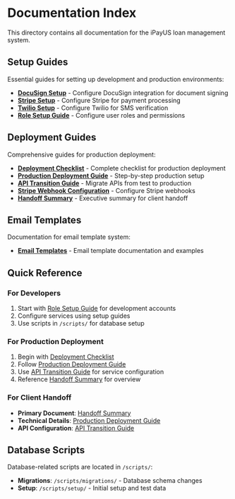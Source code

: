 # Documentation Index

This directory contains all documentation for the iPayUS loan management system.

## Setup Guides

Essential guides for setting up development and production environments:

- **[DocuSign Setup](setup-guides/DOCUSIGN_SETUP.md)** - Configure DocuSign integration for document signing
- **[Stripe Setup](setup-guides/STRIPE_SETUP.md)** - Configure Stripe for payment processing
- **[Twilio Setup](setup-guides/TWILIO_SETUP.md)** - Configure Twilio for SMS verification
- **[Role Setup Guide](setup-guides/ROLE_SETUP_GUIDE.md)** - Configure user roles and permissions

## Deployment Guides

Comprehensive guides for production deployment:

- **[Deployment Checklist](deployment/DEPLOYMENT_CHECKLIST.md)** - Complete checklist for production deployment
- **[Production Deployment Guide](deployment/PRODUCTION_DEPLOYMENT_GUIDE.md)** - Step-by-step production setup
- **[API Transition Guide](deployment/API_TRANSITION_GUIDE.md)** - Migrate APIs from test to production
- **[Stripe Webhook Configuration](deployment/STRIPE_WEBHOOK_CONFIGURATION.md)** - Configure Stripe webhooks
- **[Handoff Summary](deployment/HANDOFF_SUMMARY.md)** - Executive summary for client handoff

## Email Templates

Documentation for email template system:

- **[Email Templates](email-templates/)** - Email template documentation and examples

## Quick Reference

### For Developers
1. Start with [Role Setup Guide](setup-guides/ROLE_SETUP_GUIDE.md) for development accounts
2. Configure services using setup guides
3. Use scripts in `/scripts/` for database setup

### For Production Deployment
1. Begin with [Deployment Checklist](deployment/DEPLOYMENT_CHECKLIST.md)
2. Follow [Production Deployment Guide](deployment/PRODUCTION_DEPLOYMENT_GUIDE.md)
3. Use [API Transition Guide](deployment/API_TRANSITION_GUIDE.md) for service configuration
4. Reference [Handoff Summary](deployment/HANDOFF_SUMMARY.md) for overview

### For Client Handoff
- **Primary Document**: [Handoff Summary](deployment/HANDOFF_SUMMARY.md)
- **Technical Details**: [Production Deployment Guide](deployment/PRODUCTION_DEPLOYMENT_GUIDE.md)
- **API Configuration**: [API Transition Guide](deployment/API_TRANSITION_GUIDE.md)

## Database Scripts

Database-related scripts are located in `/scripts/`:
- **Migrations**: `/scripts/migrations/` - Database schema changes
- **Setup**: `/scripts/setup/` - Initial setup and test data